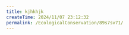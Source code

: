 ```yaml
---
title: kjhkhjk
createTime: 2024/11/07 23:12:32
permalink: /EcologicalConservation/89s7sv71/
---
```

